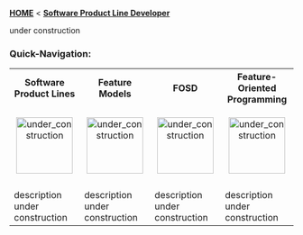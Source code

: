 <!-- Breadcrumb -->
[**HOME**](https://github.com/FeatureIDE/FeatureIDE/wiki) < [**Software Product Line Developer**](https://github.com/FeatureIDE/FeatureIDE/wiki/Software-Product-Line-Developer)

<!-- Introduction -->
under construction

<!-- Quick-Navigation-Table -->
### Quick-Navigation:

<table>
	<tr>
		<th>Software Product Lines</th>
		<th>Feature Models</th>
		<th>FOSD</th>
		<th>Feature-Oriented Programming</th>
	</tr>
	<tr>
		<td width="160px">
			<p align="center">
				<img height="100" width="100" alt="under_construction" src="https://github.com/FeatureIDE/FeatureIDE/wiki/Assets/under_construction.png">
			</p>
		</td>
		<td width="160px">
			<p align="center">
				<img height="100" width="100" alt="under_construction" src="https://github.com/FeatureIDE/FeatureIDE/wiki/Assets/under_construction.png">
			</p>
		</td>
		<td width="160px">
			<p align="center">
				<img height="100" width="100" alt="under_construction" src="https://github.com/FeatureIDE/FeatureIDE/wiki/Assets/under_construction.png">
			</p>
		</td>
		<td width="160px">
			<p align="center">
				<img height="100" width="100" alt="under_construction" src="https://github.com/FeatureIDE/FeatureIDE/wiki/Assets/under_construction.png">
			</p>
		</td>
	</tr>
	<tr>
		<td>
			<!--a href="/FeatureIDE/FeatureIDE/wiki/Eclipse-RCP-and-RAP-Development">Eclipse RCP and RAP</a-->
		</td>
		<td>
			<!--a href="/FeatureIDE/FeatureIDE/wiki/Checkout-FeatureIDE-sources">Checkout FeatureIDE sources</a-->
		</td>
		<td>
			<!--a href="/FeatureIDE/FeatureIDE/wiki/Run-configuration-[FeatureIDE-Dev]">Run Configuration</a-->
		</td>
		<td>
			<!--a href="/FeatureIDE/FeatureIDE/wiki/Run-configuration-[FeatureIDE-Dev]">Run Configuration</a-->
		</td>
	</tr>
	<tr>
		<td>description under construction</td>
		<td>description under construction</td>
		<td>description under construction</td>
		<td>description under construction</td>
	</tr>
</table>

<!-- Additional content -->